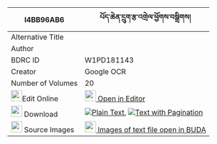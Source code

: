 |I4BB96AB6|པོད་ཆེན་དྲུག་རྩ་འགྲེལ་ཕྱོགས་བསྒྲིགས། 
| --- | --- 
|Alternative Title |
|Author | 
|BDRC ID | W1PD181143
|Creator | Google OCR
|Number of Volumes| 20
|<img width="25" src="https://img.icons8.com/color/25/000000/edit-property.png">Edit Online| [<img width="25" src="https://avatars.githubusercontent.com/u/45091458?s=200&v=4"> Open in Editor](http://editor.openpecha.org/I4BB96AB6)
|<img width="25" src="https://img.icons8.com/fluent/48/000000/download-2.png"/>  Download | [![](https://img.icons8.com/color/20/000000/txt.png)Plain Text](https://github.com/Openpecha/I4BB96AB6/releases/download/v2/po_chen_druk_tsadrel_chok_drik_plain_I4BB96AB6.zip), [![](https://img.icons8.com/color/20/000000/txt.png)Text with Pagination](https://github.com/Openpecha/I4BB96AB6/releases/download/v2/po_chen_druk_tsadrel_chok_drik_pages_I4BB96AB6.zip)
|<img width="25" src="https://img.icons8.com/plasticine/100/000000/pictures-folder.png"/>  Source Images | [<img width="25" src="https://library.bdrc.io/icons/BUDA-small.svg"> Images of text file open in BUDA](https://library.bdrc.io/show/bdr:W1PD181143)